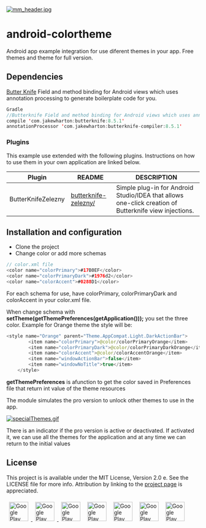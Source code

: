 [![mm_header.jpg](https://s16.postimg.org/674mqlohx/mm_header.jpg)](https://postimg.org/image/dzvaikugx/)

# android-colortheme
Android app example integration for use diferent themes in your app. Free themes and theme for full version. 
## Dependencies
[Butter Knife](http://jakewharton.github.io/butterknife/) Field and method binding for Android views which uses annotation processing to generate boilerplate code for you.
```swift
Gradle
//Butterknife Field and method binding for Android views which uses annotation processing to generate boilerplate code for you. (Not necessary)
compile 'com.jakewharton:butterknife:8.5.1'
annotationProcessor 'com.jakewharton:butterknife-compiler:8.5.1'

```

### Plugins
This example use extended with the following plugins. Instructions on how to use them in your own application are linked below.
 
| Plugin | README | DESCRIPTION
| ------ | ------ | ------ |
| ButterKnifeZelezny |[butterknife-zelezny/]( https://github.com/avast/android-butterknife-zelezny/)  | Simple plug-in for Android Studio/IDEA that allows one-click creation of Butterknife view injections.


## Installation and configuration
- Clone the project
- Change color or add more schemas  
```swift
// color.xml file
<color name="colorPrimary">#17B0EF</color>
<color name="colorPrimaryDark">#1976d2</color>
<color name="colorAccent">#0288D1</color>
```
For each schema for use, have colorPrimary, colorPrimaryDark and colorAccent in your color.xml file.

When change schema  with  **setTheme(getThemePreferences(getApplication()));**  you set the three color. Example for Orange theme the style will be:
```swift
<style name="Orange" parent="Theme.AppCompat.Light.DarkActionBar">
        <item name="colorPrimary">@color/colorPrimaryOrange</item>
        <item name="colorPrimaryDark">@color/colorPrimaryDarkOrange</item>
        <item name="colorAccent">@color/colorAccentOrange</item>
        <item name="windowActionBar">false</item>
        <item name="windowNoTitle">true</item>
    </style>
```
**getThemePreferences** is afunction to get the color saved in Preferences file that return int value of the theme resources

The module simulates the pro version to unlock other themes to use in the app.

[![specialThemes.gif](https://s25.postimg.org/ut1kfrdvj/special_Themes.gif)](https://postimg.org/image/q75g7escb/)

There is an indicator if the pro version is active or deactivated. If activated it, we can use all the themes for the application and at any time we can return to the initial values

## License

This project is is available under the MIT License, Version 2.0 e. See the LICENSE file for more info. Attribution by linking to the [project page](https://github.com/RomeRock/ios-calculator) is appreciated.


<div>
<a href="http://romerock.com"> <img style="max-width: 100%; margin:7" src="https://avatars3.githubusercontent.com/u/23345883?v=3&s=200=true" alt="Google Play" height="50px" /> </a>
<a href="https://www.facebook.com/romerockapps/?ref=page_internal"> <img style="max-width: 100%; margin:7" src="https://s18.postimg.org/6sjokzpd5/facebook_icon.png=true" alt="Google Play" height="50px" /> </a>
<a href="https://twitter.com/romerock_apps"> <img style="max-width: 100%; margin:7" src="https://s18.postimg.org/w2eg82w4p/twitter_icon.png=true" alt="Google Play" height="50px" /></a>
<a href="https://play.google.com/store/apps/dev?id=5841338539930209563"> <img style="max-width: 100%; margin:7" src="https://s18.postimg.org/n29unw015/android_icon.png=true" alt="Google Play" height="50px" /></a>
<a href="https://itunes.apple.com/us/developer/rome-rock-llc/id1190244007"> <img style="max-width: 100%; margin:7" src="https://s18.postimg.org/leap98m5l/ios_icon.png=true" alt="Google Play" height="50px" /></a>
<a href="https://github.com/RomeRock"> <img style="max-width: 100%; margin:7" src="https://s18.postimg.org/wpdcxlt0p/github_icon.png=true" alt="Google Play" height="50px" /></a>
<a href="https://www.youtube.com/channel/UCcSLNuTYC7qJhOKQ4CpseRA"> <img style="max-width: 100%; margin:7" src="https://s18.postimg.org/w4ybuwzs9/youtube_icon.png=true" alt="Google Play" height="50px" /></a>
</div>

